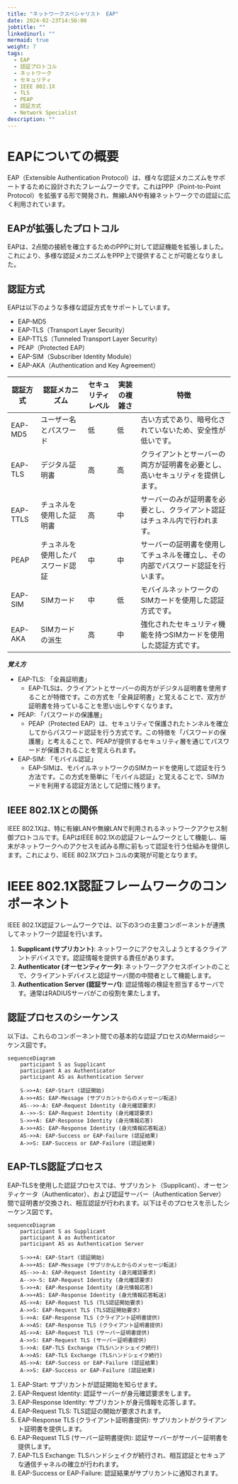 ```yaml
---
title: "ネットワークスペシャリスト　EAP"
date: 2024-02-23T14:56:00
jobtitle: ""
linkedinurl: ""
mermaid: true
weight: 7
tags:
  - EAP
  - 認証プロトコル
  - ネットワーク
  - セキュリティ
  - IEEE 802.1X
  - TLS
  - PEAP
  - 認証方式
  - Network Specialist
description: ""
---
```


# EAPについての概要

EAP（Extensible Authentication Protocol）は、様々な認証メカニズムをサポートするために設計されたフレームワークです。これはPPP（Point-to-Point Protocol）を拡張する形で開発され、無線LANや有線ネットワークでの認証に広く利用されています。

## EAPが拡張したプロトコル

EAPは、2点間の接続を確立するためのPPPに対して認証機能を拡張しました。これにより、多様な認証メカニズムをPPP上で提供することが可能となりました。

## 認証方式

EAPは以下のような多様な認証方式をサポートしています。

- EAP-MD5
- EAP-TLS（Transport Layer Security）
- EAP-TTLS（Tunneled Transport Layer Security）
- PEAP（Protected EAP）
- EAP-SIM（Subscriber Identity Module）
- EAP-AKA（Authentication and Key Agreement）

| 認証方式    | 認証メカニズム              | セキュリティレベル | 実装の複雑さ | 特徴                                                     |
|-----------|------------------------|--------------|------------|--------------------------------------------------------|
| EAP-MD5   | ユーザー名とパスワード      | 低            | 低          | 古い方式であり、暗号化されていないため、安全性が低いです。                          |
| EAP-TLS   | デジタル証明書             | 高            | 高          | クライアントとサーバーの両方が証明書を必要とし、高いセキュリティを提供します。         |
| EAP-TTLS  | チュネルを使用した証明書       | 高            | 中          | サーバーのみが証明書を必要とし、クライアント認証はチュネル内で行われます。             |
| PEAP      | チュネルを使用したパスワード認証 | 中            | 中          | サーバーの証明書を使用してチュネルを確立し、その内部でパスワード認証を行います。       |
| EAP-SIM   | SIMカード                | 中            | 低          | モバイルネットワークのSIMカードを使用した認証方式です。                        |
| EAP-AKA   | SIMカードの派生          | 高            | 中          | 強化されたセキュリティ機能を持つSIMカードを使用した認証方式です。                   |

***覚え方***

- EAP-TLS: 「全員証明書」
  - EAP-TLSは、クライアントとサーバーの両方がデジタル証明書を使用することが特徴です。この方式を「全員証明書」と覚えることで、双方が証明書を持っていることを思い出しやすくなります。
- PEAP: 「パスワードの保護層」
  - PEAP（Protected EAP）は、セキュリティで保護されたトンネルを確立してからパスワード認証を行う方式です。この特徴を「パスワードの保護層」と考えることで、PEAPが提供するセキュリティ層を通じてパスワードが保護されることを覚えられます。
- EAP-SIM: 「モバイル認証」
  - EAP-SIMは、モバイルネットワークのSIMカードを使用して認証を行う方法です。この方式を簡単に「モバイル認証」と覚えることで、SIMカードを利用する認証方法として記憶に残ります。

## IEEE 802.1Xとの関係

IEEE 802.1Xは、特に有線LANや無線LANで利用されるネットワークアクセス制御プロトコルです。EAPはIEEE 802.1Xの認証フレームワークとして機能し、端末がネットワークへのアクセスを試みる際に前もって認証を行う仕組みを提供します。これにより、IEEE 802.1Xプロトコルの実現が可能となります。

# IEEE 802.1X認証フレームワークのコンポーネント

IEEE 802.1X認証フレームワークでは、以下の3つの主要コンポーネントが連携してネットワーク認証を行います。

1. **Supplicant (サプリカント)**: ネットワークにアクセスしようとするクライアントデバイスです。認証情報を提供する責任があります。
2. **Authenticator (オーセンティケータ)**: ネットワークアクセスポイントのことで、クライアントデバイスと認証サーバ間の中間者として機能します。
3. **Authentication Server (認証サーバ)**: 認証情報の検証を担当するサーバです。通常はRADIUSサーバがこの役割を果たします。

## 認証プロセスのシーケンス

以下は、これらのコンポーネント間での基本的な認証プロセスのMermaidシーケンス図です。

```mermaid
sequenceDiagram
    participant S as Supplicant
    participant A as Authenticator
    participant AS as Authentication Server

    S->>+A: EAP-Start (認証開始)
    A->>+AS: EAP-Message (サプリカントからのメッセージ転送)
    AS-->>-A: EAP-Request Identity (身元確認要求)
    A-->>-S: EAP-Request Identity (身元確認要求)
    S->>+A: EAP-Response Identity (身元情報応答)
    A->>+AS: EAP-Response Identity (身元情報応答転送)
    AS->>A: EAP-Success or EAP-Failure (認証結果)
    A->>S: EAP-Success or EAP-Failure (認証結果)
```

## EAP-TLS認証プロセス

EAP-TLSを使用した認証プロセスでは、サプリカント（Supplicant）、オーセンティケータ（Authenticator）、および認証サーバー（Authentication Server）間で証明書が交換され、相互認証が行われます。以下はそのプロセスを示したシーケンス図です。

```mermaid
sequenceDiagram
    participant S as Supplicant
    participant A as Authenticator
    participant AS as Authentication Server

    S->>+A: EAP-Start (認証開始)
    A->>+AS: EAP-Message (サプリかんとからのメッセージ転送)
    AS-->>-A: EAP-Request Identity (身元確認要求)
    A-->>-S: EAP-Request Identity (身元確認要求)
    S->>+A: EAP-Response Identity (身元情報応答)
    A->>+AS: EAP-Response Identity (身元情報応答転送)
    AS->>A: EAP-Request TLS (TLS認証開始要求)
    A->>S: EAP-Request TLS (TLS認証開始要求)
    S->>A: EAP-Response TLS (クライアント証明書提供)
    A->>AS: EAP-Response TLS (クライアント証明書提供)
    AS->>A: EAP-Request TLS (サーバー証明書提供)
    A->>S: EAP-Request TLS (サーバー証明書提供)
    S->>A: EAP-TLS Exchange (TLSハンドシェイク続行)
    A->>AS: EAP-TLS Exchange (TLSハンドシェイク続行)
    AS->>A: EAP-Success or EAP-Failure (認証結果)
    A->>S: EAP-Success or EAP-Failure (認証結果)
```

1. EAP-Start: サプリカントが認証開始を知らせます。
1. EAP-Request Identity: 認証サーバーが身元確認要求をします。
1. EAP-Response Identity: サプリカントが身元情報を応答します。
1. EAP-Request TLS: TLS認証の開始が要求されます。
1. EAP-Response TLS (クライアント証明書提供): サプリカントがクライアント証明書を提供します。
1. EAP-Request TLS (サーバー証明書提供): 認証サーバーがサーバー証明書を提供します。
1. EAP-TLS Exchange: TLSハンドシェイクが続行され、相互認証とセキュアな通信チャネルの確立が行われます。
1. EAP-Success or EAP-Failure: 認証結果がサプリカントに通知されます。

